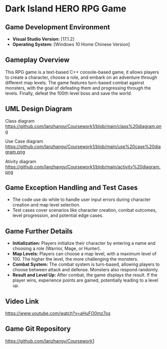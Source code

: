 # Dark Island HERO RPG Game 

## Game Development Environment

- **Visual Studio Version:** [17.1.2]
- **Operating System:** [Windows 10 Home Chinese Version]

## Gameplay Overview

This RPG game is a text-based C++ console-based game, it allows players to create a character, choose a role, and embark on an adventure through different map levels. The game features turn-based combat against monsters, with the goal of defeating them and progressing through the levels.  Finally, defeat the 100th level boss and save the world.

## UML Design Diagram

Class diagram
https://github.com/Ianzhangy/Coursework1/blob/main/class%20diagram.png

Use Case diagram
https://github.com/Ianzhangy/Coursework1/blob/main/use%20case%20diagram.png

Ativity diagram
https://github.com/Ianzhangy/Coursework1/blob/main/activity%20diagram.png

## Game Exception Handling and Test Cases

- The code use do while to handle user input errors during character creation and map level selection.
- Test cases cover scenarios like character creation, combat outcomes, level progression, and potential edge cases.

## Game Further Details

- **Initialization:** Players initialize their character by entering a name and choosing a role (Warrior, Mage, or Hunter).
- **Map Levels:** Players can choose a map level, with a maximum level of 100. The higher the level, the more challenging the monsters.
- **Combat System:** The combat system is turn-based, allowing players to choose between attack and defense. Monsters also respond randomly.
- **Result and Level Up:** After combat, the game displays the result. If the player wins, experience points are gained, potentially leading to a level up.

## Video Link

https://www.youtube.com/watch?v=aHuFO0mz7os

## Game Git Repository

https://github.com/Ianzhangy/Coursework1
